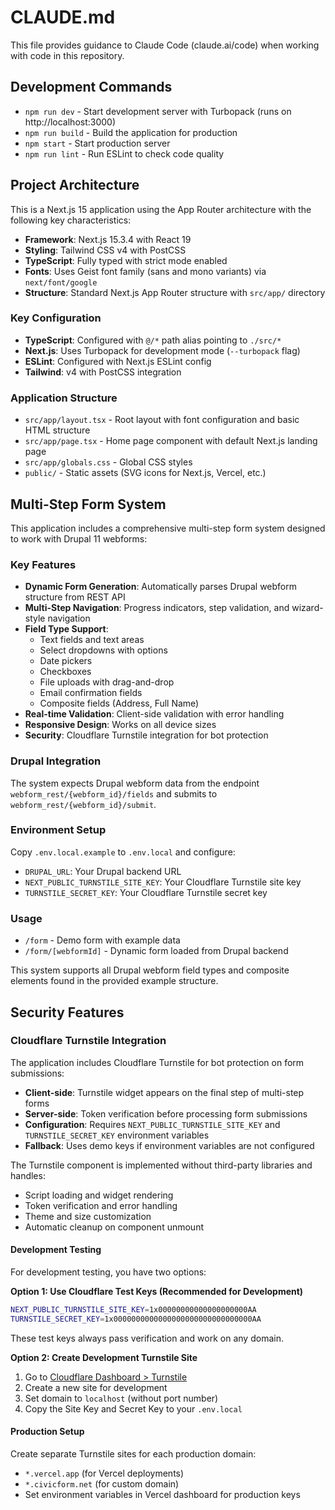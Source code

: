 # CLAUDE.md

This file provides guidance to Claude Code (claude.ai/code) when working with code in this repository.

## Development Commands

- `npm run dev` - Start development server with Turbopack (runs on http://localhost:3000)
- `npm run build` - Build the application for production
- `npm start` - Start production server
- `npm run lint` - Run ESLint to check code quality

## Project Architecture

This is a Next.js 15 application using the App Router architecture with the following key characteristics:

- **Framework**: Next.js 15.3.4 with React 19
- **Styling**: Tailwind CSS v4 with PostCSS
- **TypeScript**: Fully typed with strict mode enabled
- **Fonts**: Uses Geist font family (sans and mono variants) via `next/font/google`
- **Structure**: Standard Next.js App Router structure with `src/app/` directory

### Key Configuration

- **TypeScript**: Configured with `@/*` path alias pointing to `./src/*`
- **Next.js**: Uses Turbopack for development mode (`--turbopack` flag)
- **ESLint**: Configured with Next.js ESLint config
- **Tailwind**: v4 with PostCSS integration

### Application Structure

- `src/app/layout.tsx` - Root layout with font configuration and basic HTML structure
- `src/app/page.tsx` - Home page component with default Next.js landing page
- `src/app/globals.css` - Global CSS styles
- `public/` - Static assets (SVG icons for Next.js, Vercel, etc.)

## Multi-Step Form System

This application includes a comprehensive multi-step form system designed to work with Drupal 11 webforms:

### Key Features

- **Dynamic Form Generation**: Automatically parses Drupal webform structure from REST API
- **Multi-Step Navigation**: Progress indicators, step validation, and wizard-style navigation  
- **Field Type Support**:
  - Text fields and text areas
  - Select dropdowns with options
  - Date pickers
  - Checkboxes
  - File uploads with drag-and-drop
  - Email confirmation fields
  - Composite fields (Address, Full Name)
- **Real-time Validation**: Client-side validation with error handling
- **Responsive Design**: Works on all device sizes
- **Security**: Cloudflare Turnstile integration for bot protection

### Drupal Integration

The system expects Drupal webform data from the endpoint `webform_rest/{webform_id}/fields` and submits to `webform_rest/{webform_id}/submit`.

### Environment Setup

Copy `.env.local.example` to `.env.local` and configure:
- `DRUPAL_URL`: Your Drupal backend URL
- `NEXT_PUBLIC_TURNSTILE_SITE_KEY`: Your Cloudflare Turnstile site key
- `TURNSTILE_SECRET_KEY`: Your Cloudflare Turnstile secret key

### Usage

- `/form` - Demo form with example data
- `/form/[webformId]` - Dynamic form loaded from Drupal backend

This system supports all Drupal webform field types and composite elements found in the provided example structure.

## Security Features

### Cloudflare Turnstile Integration

The application includes Cloudflare Turnstile for bot protection on form submissions:

- **Client-side**: Turnstile widget appears on the final step of multi-step forms
- **Server-side**: Token verification before processing form submissions
- **Configuration**: Requires `NEXT_PUBLIC_TURNSTILE_SITE_KEY` and `TURNSTILE_SECRET_KEY` environment variables
- **Fallback**: Uses demo keys if environment variables are not configured

The Turnstile component is implemented without third-party libraries and handles:
- Script loading and widget rendering
- Token verification and error handling
- Theme and size customization
- Automatic cleanup on component unmount

#### Development Testing

For development testing, you have two options:

**Option 1: Use Cloudflare Test Keys (Recommended for Development)**
```bash
NEXT_PUBLIC_TURNSTILE_SITE_KEY=1x00000000000000000000AA
TURNSTILE_SECRET_KEY=1x0000000000000000000000000000000AA
```
These test keys always pass verification and work on any domain.

**Option 2: Create Development Turnstile Site**
1. Go to [Cloudflare Dashboard > Turnstile](https://dash.cloudflare.com/)
2. Create a new site for development
3. Set domain to `localhost` (without port number)
4. Copy the Site Key and Secret Key to your `.env.local`

#### Production Setup

Create separate Turnstile sites for each production domain:
- `*.vercel.app` (for Vercel deployments)
- `*.civicform.net` (for custom domain)
- Set environment variables in Vercel dashboard for production keys